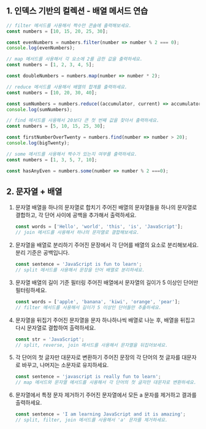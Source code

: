 ## 1. 인덱스 기반의 컬렉션 - 배열 메서드 연습
```js
// filter 메서드를 사용해서 짝수만 콘솔에 출력해보세요.
const numbers = [10, 15, 20, 25, 30];

const evenNumbers = numbers.filter(number => number % 2 === 0);
console.log(evenNumbers);

// map 메서드를 사용해서 각 요소에 2를 곱한 값을 출력하세요.
const numbers = [1, 2, 3, 4, 5];

const doubleNumbers = numbers.map(number => number * 2);

// reduce 메서드를 사용해서 배열의 합계를 출력하세요.
const numbers = [10, 20, 30, 40];

const sumNumbers = numbers.reduce((accumulator, current) => accumulator + current, 0);
console.log(sumNumbers);

// find 메서드를 사용해서 20보다 큰 첫 번째 값을 찾아서 출력하세요.
const numbers = [5, 10, 15, 25, 30];

const firstNumberOverTwenty = numbers.find(number => number > 20);
console.log(bigTwenty);

// some 메서드를 사용해서 짝수가 있는지 여부를 출력하세요.
const numbers = [1, 3, 5, 7, 10];

const hasAnyEven = numbers.some(number => number % 2 ===0);
```

## 2. 문자열 + 배열
1. 문자열 배열을 하나의 문자열로 합치기
    주어진 배열의 문자열들을 하나의 문자열로 결합하고, 각 단어 사이에 공백을 추가해서 출력하세요.
    ```js
    const words = ['Hello', 'world', 'this', 'is', 'JavaScript'];
    // join 메서드를 사용해서 하나의 문자열로 결합해보세요.
    
    ```

2. 문자열을 배열로 분리하기
    주어진 문장에서 각 단어를 배열의 요소로 분리해보세요. 분리 기준은 공백입니다.
    ```js
    const sentence = 'JavaScript is fun to learn';
    // split 메서드를 사용해서 문장을 단어 배열로 분리하세요.

    ```

3. 문자열 배열의 길이 기준 필터링
    주어진 배열에서 문자열의 길이가 5 이상인 단어만 필터링하세요.
    ```js
    const words = ['apple', 'banana', 'kiwi', 'orange', 'pear'];
    // filter 메서드를 사용해서 길이가 5 이상인 단어들만 추출하세요.

    ```

4. 문자열을 뒤집기
    주어진 문자열을 문자 하나하나씩 배열로 나눈 후, 배열을 뒤집고 다시 문자열로 결합하여 출력하세요.
    ```js
    const str = 'JavaScript';
    // split, reverse, join 메서드를 사용해서 문자열을 뒤집어보세요.

    ```

5. 각 단어의 첫 글자만 대문자로 변환하기
    주어진 문장의 각 단어의 첫 글자를 대문자로 바꾸고, 나머지는 소문자로 유지하세요.
    ```js
    const sentence = 'javascript is really fun to learn';
    // map 메서드와 문자열 메서드를 사용해서 각 단어의 첫 글자만 대문자로 변환하세요.

    ```

6. 문자열에서 특정 문자 제거하기
    주어진 문자열에서 모든 a 문자를 제거하고 결과를 출력하세요.
    ```js
    const sentence = 'I am learning JavaScript and it is amazing';
    // split, filter, join 메서드를 사용해서 'a' 문자를 제거하세요.

    ```